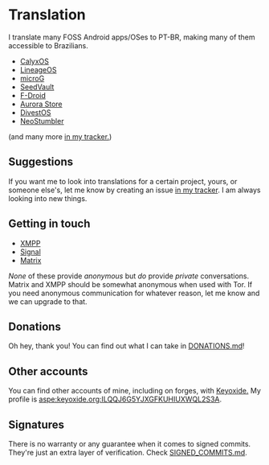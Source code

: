 # Translation
I translate many FOSS Android apps/OSes to PT-BR, making many of them accessible to Brazilians.

  * [CalyxOS](https://calyxos.org)
  * [LineageOS](https://lineageos.org)
  * [microG](https://microg.org)
  * [SeedVault](https://github.com/seedvault-app/seedvault)
  * [F-Droid](https://f-droid.org)
  * [Aurora Store](https://auroraoss.com)
  * [DivestOS](https://divestos.org/pages/our_apps)
  * [NeoStumbler](https://github.com/mjaakko/NeoStumbler)

(and many more [in my tracker.](https://codeberg.org/lucasmz/translation-suggestions/issues))

## Suggestions
If you want me to look into translations for a certain project, yours, or someone else's, let me know by creating an issue [in my tracker](https://codeberg.org/lucasmz/translation-suggestions/issues). I am always looking into new things.

## Getting in touch
* [XMPP](xmpp:lucasmz@conversations.im?omemo-sid-1816914948=79dd479374a1afa3e86e5dcf868443f82256b89229960bac9f27185c74b75e33;omemo-sid-1375863833=77cc064aa195af9802cd4c44b62df8d1b8cca53fc6c548c9252d34b76fd82f3a)
* [Signal](https://signal.me/#eu/Vg5FoFZ1pxkbrlAj71Mhzf6tTCTVVzo64l-EAkPTXAE3c15ulS1P67BByq8p9rrI)
* [Matrix](https://matrix.to/#/@lucasmz:tchncs.de)

*None* of these provide *anonymous* but *do* provide *private* conversations. Matrix and XMPP should be somewhat anonymous when used with Tor. If you need anonymous communication for whatever reason, let me know and we can upgrade to that.

## Donations
Oh hey, thank you! You can find out what I can take in [DONATIONS.md](DONATIONS.md)!

## Other accounts
You can find other accounts of mine, including on forges, with [Keyoxide.](https://keyoxide.org) My profile is [aspe:keyoxide.org:ILQQJ6G5YJXGFKUHIUXWQL2S3A](https://keyoxide.org/aspe:keyoxide.org:ILQQJ6G5YJXGFKUHIUXWQL2S3A).

## Signatures
There is no warranty or any guarantee when it comes to signed commits. They're just an extra layer of verification. Check [SIGNED_COMMITS.md](SIGNED_COMMITS.md).
